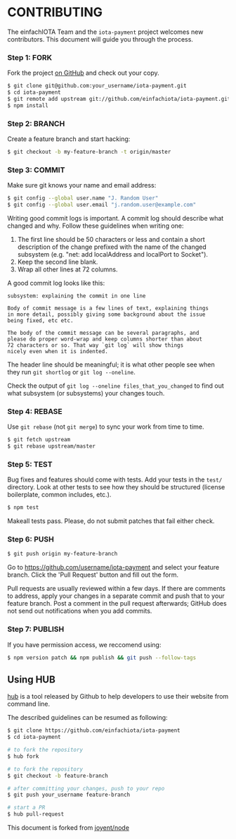 # CONTRIBUTING

The einfachIOTA Team and the `iota-payment` project welcomes new contributors. This document will guide you through the process.

### Step 1: FORK

Fork the project [on GitHub](https://github.com/einfachiota/iota-payment) and check out
your copy.

```sh
$ git clone git@github.com:your_username/iota-payment.git
$ cd iota-payment
$ git remote add upstream git://github.com/einfachiota/iota-payment.git
$ npm install
```


### Step 2: BRANCH

Create a feature branch and start hacking:

```sh
$ git checkout -b my-feature-branch -t origin/master
```


### Step 3: COMMIT

Make sure git knows your name and email address:

```sh
$ git config --global user.name "J. Random User"
$ git config --global user.email "j.random.user@example.com"
```

Writing good commit logs is important.  A commit log should describe what
changed and why.  Follow these guidelines when writing one:

1. The first line should be 50 characters or less and contain a short
   description of the change prefixed with the name of the changed
   subsystem (e.g. "net: add localAddress and localPort to Socket").
2. Keep the second line blank.
3. Wrap all other lines at 72 columns.

A good commit log looks like this:

```
subsystem: explaining the commit in one line

Body of commit message is a few lines of text, explaining things
in more detail, possibly giving some background about the issue
being fixed, etc etc.

The body of the commit message can be several paragraphs, and
please do proper word-wrap and keep columns shorter than about
72 characters or so. That way `git log` will show things
nicely even when it is indented.
```

The header line should be meaningful; it is what other people see when they
run `git shortlog` or `git log --oneline`.

Check the output of `git log --oneline files_that_you_changed` to find out
what subsystem (or subsystems) your changes touch.


### Step 4: REBASE

Use `git rebase` (not `git merge`) to sync your work from time to time.

```sh
$ git fetch upstream
$ git rebase upstream/master
```


### Step 5: TEST

Bug fixes and features should come with tests.  Add your tests in the
`test/` directory.  Look at other tests to see how they should be
structured (license boilerplate, common includes, etc.).

```sh
$ npm test
```

Makeall tests pass.  Please, do not submit patches that fail either check.


### Step 6: PUSH

```sh
$ git push origin my-feature-branch
```

Go to https://github.com/username/iota-payment and select your feature branch.  Click
the 'Pull Request' button and fill out the form.

Pull requests are usually reviewed within a few days.  If there are comments
to address, apply your changes in a separate commit and push that to your
feature branch.  Post a comment in the pull request afterwards; GitHub does
not send out notifications when you add commits.

### Step 7: PUBLISH

If you have permission access, we reccomend using:

```bash
$ npm version patch && npm publish && git push --follow-tags
```

## Using HUB

[hub](https://hub.github.com/) is a tool released by Github to help developers to use their website from command line.

The described guidelines can be resumed as following:

```bash
$ git clone https://github.com/einfachiota/iota-payment
$ cd iota-payment

# to fork the repository
$ hub fork

# to fork the repository
$ git checkout -b feature-branch

# after committing your changes, push to your repo
$ git push your_username feature-branch

# start a PR
$ hub pull-request
```

This document is forked from [joyent/node](https://github.com/joyent/node/blob/master/CONTRIBUTING.md)


[issue tracker]: https://github.com/einfachiota/iota-payment/issues